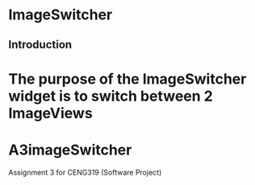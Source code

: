 # ImageSwitcher

## Introduction
The purpose of the ImageSwitcher widget is to switch between 2 ImageViews
=======
# A3imageSwitcher
Assignment 3 for CENG319 (Software Project)
